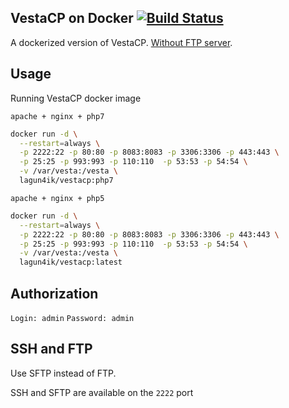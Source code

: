VestaCP on Docker [![Build Status](https://travis-ci.org/lagun4ik/dockerizedVestaCP.svg)](https://travis-ci.org/lagun4ik/dockerizedVestaCP)
----

A dockerized version of VestaCP. [Without FTP server](#ssh-and-ftp).

## Usage

Running VestaCP docker image

`apache + nginx + php7`
```bash
docker run -d \
  --restart=always \
  -p 2222:22 -p 80:80 -p 8083:8083 -p 3306:3306 -p 443:443 \
  -p 25:25 -p 993:993 -p 110:110  -p 53:53 -p 54:54 \
  -v /var/vesta:/vesta \
  lagun4ik/vestacp:php7
```

`apache + nginx + php5`
```bash
docker run -d \
  --restart=always \
  -p 2222:22 -p 80:80 -p 8083:8083 -p 3306:3306 -p 443:443 \
  -p 25:25 -p 993:993 -p 110:110  -p 53:53 -p 54:54 \
  -v /var/vesta:/vesta \
  lagun4ik/vestacp:latest
```



## Authorization

`Login: admin`
`Password: admin`


## SSH and FTP

Use SFTP instead of FTP.

SSH and SFTP are available on the `2222` port
